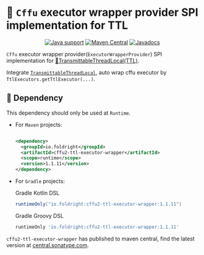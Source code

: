 # 🦝 `Cffu` executor wrapper provider SPI implementation for TTL

<p align="center">
<a href="https://openjdk.java.net/"><img src="https://img.shields.io/badge/Java-8+-339933?logo=openjdk&logoColor=white" alt="Java support"></a>
<a href="https://central.sonatype.com/artifact/io.foldright/cffu2-ttl-executor-wrapper/1.1.11/versions"><img src="https://img.shields.io/maven-central/v/io.foldright/cffu2-ttl-executor-wrapper?logo=apache-maven&logoColor=white" alt="Maven Central"></a>
<a href="https://foldright.io/api-docs/cffu/"><img src="https://img.shields.io/maven-central/v/io.foldright/cffu2-ttl-executor-wrapper?label=javadoc&logo=read-the-docs&logoColor=white" alt="Javadocs"></a>
</p>

`Cffu` executor wrapper provider(`ExecutorWrapperProvider`) SPI implementation for
[📌TransmittableThreadLocal(TTL)](https://github.com/alibaba/transmittable-thread-local).

Integrate [`TransmittableThreadLocal`](https://github.com/alibaba/transmittable-thread-local),
auto wrap cffu executor by `TtlExecutors.getTtlExecutor(...)`.

## 🍪 Dependency

This dependency should only be used at `Runtime`.

- For `Maven` projects:

  ```xml

  <dependency>
    <groupId>io.foldright</groupId>
    <artifactId>cffu2-ttl-executor-wrapper</artifactId>
    <scope>runtime</scope>
    <version>1.1.11</version>
  </dependency>
  ```
- For `Gradle` projects:

  Gradle Kotlin DSL
  ```groovy
  runtimeOnly("io.foldright:cffu2-ttl-executor-wrapper:1.1.11")
  ```
  Gradle Groovy DSL
  ```groovy
  runtimeOnly 'io.foldright:cffu2-ttl-executor-wrapper:1.1.11'
  ```

`cffu2-ttl-executor-wrapper` has published to maven central, find the latest version at
[central.sonatype.com](https://central.sonatype.com/artifact/io.foldright/cffu2-ttl-executor-wrapper/1.1.11/versions).
